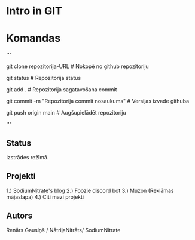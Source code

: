 # Intro in GIT




# Komandas
'''

git clone repozitorija-URL                      # Nokopē no github repozitoriju

git status                                      # Repozitorija status


git add .                                       # Repozitorija sagatavošana commit

git commit -m "Repozitorija commit nosaukums"   # Versijas izvade githuba

git push origin main                            # Augšupielādēt repozitoriju

'''

## Status
Izstrādes režīmā.

## Projekti
1.) SodiumNitrate's blog
2.) Foozie discord bot
3.) Muzon (Reklāmas mājaslapa)
4.) Citi mazi projekti


## Autors
Renārs Gausiņš / NātrijaNitrāts/ SodiumNitrate